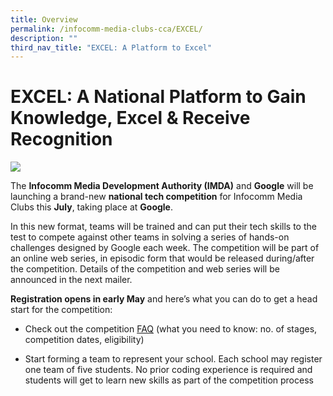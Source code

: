 ```yaml
---
title: Overview
permalink: /infocomm-media-clubs-cca/EXCEL/
description: ""
third_nav_title: "EXCEL: A Platform to Excel"
---
```

# EXCEL: A National Platform to Gain Knowledge, Excel & Receive Recognition

![](/images/Icmclub/Coming%20soon%20v3(resized2).gif)

The **Infocomm Media Development Authority (IMDA)** and **Google** will be launching a brand-new **national tech competition** for Infocomm Media Clubs this **July**, taking place at **Google**.

In this new format, teams will be trained and can put their tech skills to the test to compete against other teams in solving a series of hands-on challenges designed by Google each week. The competition will be part of an online web series, in episodic form that would be released during/after the competition. Details of the competition and web series will be announced in the next mailer.

**Registration opens in early May** and here’s what you can do to get a head start for the competition:

* Check out the competition [FAQ](https://go.gov.sg/excel-competition-faq) (what you need to know: no. of stages, competition dates, eligibility)

* Start forming a team to represent your school. Each school may register one team of five students. No prior coding experience is required and students will get to learn new skills as part of the competition process